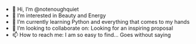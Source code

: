 - 👋 Hi, I’m @notenoughquiet
- 👀 I’m interested in Beauty and Energy
- 🌱 I’m currently learning Python and everything that comes to my hands
- 💞️ I’m looking to collaborate on: Looking for an inspiring proposal
- 📫 How to reach me: I am so easy to find... Goes without saying

<!---
notenoughquiet/notenoughquiet is a ✨ special ✨ repository because its `README.md` (this file) appears on your GitHub profile.
You can click the Preview link to take a look at your changes.
--->
